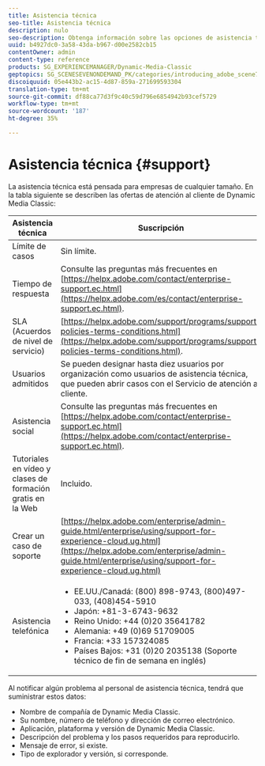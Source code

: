 ```yaml
---
title: Asistencia técnica
seo-title: Asistencia técnica
description: nulo
seo-description: Obtenga información sobre las opciones de asistencia técnica.
uuid: b4927dc0-3a58-43da-b967-d00e2582cb15
contentOwner: admin
content-type: reference
products: SG_EXPERIENCEMANAGER/Dynamic-Media-Classic
geptopics: SG_SCENESEVENONDEMAND_PK/categories/introducing_adobe_scene7
discoiquuid: 05e443b2-ac15-4d87-859a-271699593304
translation-type: tm+mt
source-git-commit: df88ca77d3f9c40c59d796e6854942b93cef5729
workflow-type: tm+mt
source-wordcount: '187'
ht-degree: 35%

---
```



# Asistencia técnica {#support}

La asistencia técnica está pensada para empresas de cualquier tamaño. En la tabla siguiente se describen las ofertas de atención al cliente de Dynamic Media Classic:

| Asistencia técnica | Suscripción |
|--- |--- |
| Límite de casos | Sin límite. |
| Tiempo de respuesta | Consulte las preguntas más frecuentes en [https://helpx.adobe.com/contact/enterprise-support.ec.html](https://helpx.adobe.com/es/contact/enterprise-support.ec.html). |
| SLA (Acuerdos de nivel de servicio) | [https://helpx.adobe.com/support/programs/support-policies-terms-conditions.html](https://helpx.adobe.com/support/programs/support-policies-terms-conditions.html). |
| Usuarios admitidos | Se pueden designar hasta diez usuarios por organización como usuarios de asistencia técnica, que pueden abrir casos con el Servicio de atención al cliente. |
| Asistencia social | Consulte las preguntas más frecuentes en [https://helpx.adobe.com/contact/enterprise-support.ec.html](https://helpx.adobe.com/contact/enterprise-support.ec.html). |
| Tutoriales en vídeo y clases de formación gratis en la Web | Incluido. |
| Crear un caso de soporte | [https://helpx.adobe.com/enterprise/admin-guide.html/enterprise/using/support-for-experience-cloud.ug.html](https://helpx.adobe.com/enterprise/admin-guide.html/enterprise/using/support-for-experience-cloud.ug.html) |
| Asistencia telefónica | <ul><li>EE.UU./Canadá: (800) 898-9743, (800)497-033, (408)454-5910 </li> <li>Japón: +81-3-6743-9632 </li><li>Reino Unido: +44 (0)20 35641782</li><li>Alemania: +49 (0)69 51709005</li><li>Francia: +33 157324085</li><li>Países Bajos: +31 (0)20 2035138 (Soporte técnico de fin de semana en inglés)</li></ul> |

Al notificar algún problema al personal de asistencia técnica, tendrá que suministrar estos datos:

* Nombre de compañía de Dynamic Media Classic.
* Su nombre, número de teléfono y dirección de correo electrónico.
* Aplicación, plataforma y versión de Dynamic Media Classic.
* Descripción del problema y los pasos requeridos para reproducirlo.
* Mensaje de error, si existe.
* Tipo de explorador y versión, si corresponde.

